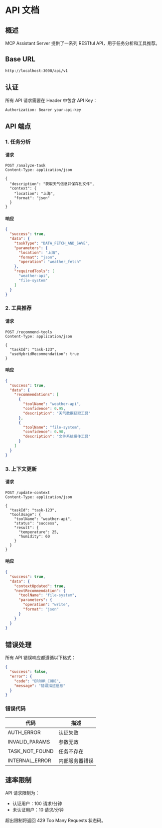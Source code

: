 # API 文档

## 概述

MCP Assistant Server 提供了一系列 RESTful API，用于任务分析和工具推荐。

## Base URL

```
http://localhost:3000/api/v1
```

## 认证

所有 API 请求需要在 Header 中包含 API Key：

```
Authorization: Bearer your-api-key
```

## API 端点

### 1. 任务分析

#### 请求

```http
POST /analyze-task
Content-Type: application/json

{
  "description": "获取天气信息并保存到文件",
  "context": {
    "location": "上海",
    "format": "json"
  }
}
```

#### 响应

```json
{
  "success": true,
  "data": {
    "taskType": "DATA_FETCH_AND_SAVE",
    "parameters": {
      "location": "上海",
      "format": "json",
      "operation": "weather_fetch"
    },
    "requiredTools": [
      "weather-api",
      "file-system"
    ]
  }
}
```

### 2. 工具推荐

#### 请求

```http
POST /recommend-tools
Content-Type: application/json

{
  "taskId": "task-123",
  "useHybridRecommendation": true
}
```

#### 响应

```json
{
  "success": true,
  "data": {
    "recommendations": [
      {
        "toolName": "weather-api",
        "confidence": 0.95,
        "description": "天气数据获取工具"
      },
      {
        "toolName": "file-system",
        "confidence": 0.90,
        "description": "文件系统操作工具"
      }
    ]
  }
}
```

### 3. 上下文更新

#### 请求

```http
POST /update-context
Content-Type: application/json

{
  "taskId": "task-123",
  "toolUsage": {
    "toolName": "weather-api",
    "status": "success",
    "result": {
      "temperature": 25,
      "humidity": 60
    }
  }
}
```

#### 响应

```json
{
  "success": true,
  "data": {
    "contextUpdated": true,
    "nextRecommendation": {
      "toolName": "file-system",
      "parameters": {
        "operation": "write",
        "format": "json"
      }
    }
  }
}
```

## 错误处理

所有 API 错误响应都遵循以下格式：

```json
{
  "success": false,
  "error": {
    "code": "ERROR_CODE",
    "message": "错误描述信息"
  }
}
```

### 错误代码

| 代码 | 描述 |
|------|------|
| AUTH_ERROR | 认证失败 |
| INVALID_PARAMS | 参数无效 |
| TASK_NOT_FOUND | 任务不存在 |
| INTERNAL_ERROR | 内部服务器错误 |

## 速率限制

API 请求限制为：

- 认证用户：100 请求/分钟
- 未认证用户：10 请求/分钟

超出限制将返回 429 Too Many Requests 状态码。
